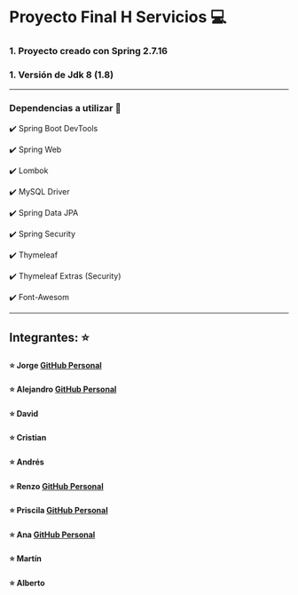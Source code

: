 # Proyecto Final H Servicios :computer:
### 1. Proyecto creado con Spring 2.7.16
### 1. Versión de Jdk 8 (1.8)
---------------------------------------------
### Dependencias a utilizar :floppy_disk:
:heavy_check_mark: Spring Boot DevTools 

:heavy_check_mark: Spring Web

:heavy_check_mark: Lombok

:heavy_check_mark: MySQL Driver

:heavy_check_mark: Spring Data JPA

:heavy_check_mark: Spring Security

:heavy_check_mark: Thymeleaf

:heavy_check_mark: Thymeleaf Extras (Security)

:heavy_check_mark: Font-Awesom

------------------------------------------------

## Integrantes: :star:
#### :star: Jorge <a href="https://github.com/JorgeS86" target="_blank">GitHub Personal</a>
#### :star: Alejandro <a href="https://github.com/Lales38" target="_blank">GitHub Personal</a>

#### :star: David
#### :star: Cristian
#### :star: Andrés
#### :star: Renzo <a href="https://github.com/RenzoBozzini" target="_blank">GitHub Personal</a>
#### :star: Priscila <a href="https://github.com/Prixs2206" target="_blank">GitHub Personal</a>
#### :star: Ana <a href="https://github.com/AVEJA85" target="_blank">GitHub Personal</a>
#### :star: Martín
#### :star: Alberto

